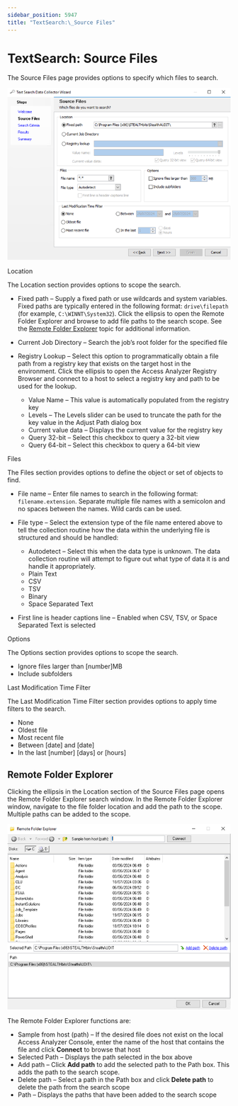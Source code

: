 ```yaml
---
sidebar_position: 5947
title: "TextSearch:\_Source Files"
---
```


# TextSearch: Source Files

The Source Files page provides options to specify which files to search.

![Text Search Data Collector Wizard Source Files page](../../../../../../../static/images/AccessAnalyzer_12.0/Content/Resources/Images/EnterpriseAuditor/Admin/DataCollector/TextSearch/SourceFiles.png "Text Search Data Collector Wizard Source Files page")

Location

The Location section provides options to scope the search.

* Fixed path – Supply a fixed path or use wildcards and system variables. Fixed paths are typically entered in the following format: `drive\filepath` (for example, `C:\WINNT\System32`). Click the ellipsis to open the Remote Folder Explorer and browse to add file paths to the search scope. See the [Remote Folder Explorer](#_Remote_Folder_Explorer "Remote Folder Explorer") topic for additional information.
* Current Job Directory – Search the job’s root folder for the specified file
* Registry Lookup – Select this option to programmatically obtain a file path from a registry key that exists on the target host in the environment. Click the ellipsis to open the Access Analyzer Registry Browser and connect to a host to select a registry key and path to be used for the lookup.

  * Value Name – This value is automatically populated from the registry key
  * Levels – The Levels slider can be used to truncate the path for the key value in the Adjust Path dialog box
  * Current value data – Displays the current value for the registry key
  * Query 32-bit – Select this checkbox to query a 32-bit view
  * Query 64-bit – Select this checkbox to query a 64-bit view

Files

The Files section provides options to define the object or set of objects to find.

* File name – Enter file names to search in the following format: `filename.extension`. Separate multiple file names with a semicolon and no spaces between the names. Wild cards can be used.
* File type – Select the extension type of the file name entered above to tell the collection routine how the data within the underlying file is structured and should be handled:

  * Autodetect – Select this when the data type is unknown. The data collection routine will attempt to figure out what type of data it is and handle it appropriately.
  * Plain Text
  * CSV
  * TSV
  * Binary
  * Space Separated Text
* First line is header captions line – Enabled when CSV, TSV, or Space Separated Text is selected

Options

The Options section provides options to scope the search.

* Ignore files larger than [number]MB
* Include subfolders

Last Modification Time Filter

The Last Modification Time Filter section provides options to apply time filters to the search.

* None
* Oldest file
* Most recent file
* Between [date] and [date]
* In the last [number] [days] or [hours]

## Remote Folder Explorer

Clicking the ellipsis in the Location section of the Source Files page opens the Remote Folder Explorer search window. In the Remote Folder Explorer window, navigate to the file folder location and add the path to the scope. Multiple paths can be added to the scope.

![Remote Folder Explorer window](../../../../../../../static/images/AccessAnalyzer_12.0/Content/Resources/Images/EnterpriseAuditor/Admin/DataCollector/TextSearch/RemoteFolderExplorer.png "Remote Folder Explorer window")

The Remote Folder Explorer functions are:

* Sample from host (path) – If the desired file does not exist on the local Access Analyzer Console, enter the name of the host that contains the file and click **Connect** to browse that host
* Selected Path – Displays the path selected in the box above
* Add path – Click **Add path** to add the selected path to the Path box. This adds the path to the search scope.
* Delete path – Select a path in the Path box and click **Delete path** to delete the path from the search scope
* Path – Displays the paths that have been added to the search scope